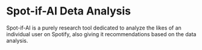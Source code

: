 # Spot-if-AI Deta Analysis
Spot-if-AI is a purely research tool dedicated to analyze the likes of an individual user on Spotify, also giving it recommendations based on the data analysis. 